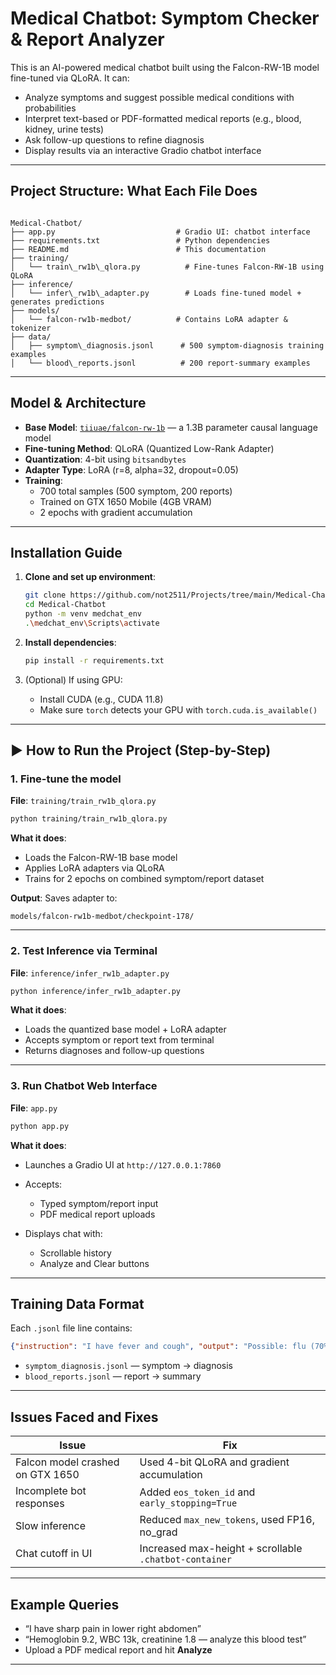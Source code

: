 
#  Medical Chatbot: Symptom Checker & Report Analyzer

This is an AI-powered medical chatbot built using the Falcon-RW-1B model fine-tuned via QLoRA. It can:

- Analyze symptoms and suggest possible medical conditions with probabilities
- Interpret text-based or PDF-formatted medical reports (e.g., blood, kidney, urine tests)
- Ask follow-up questions to refine diagnosis
- Display results via an interactive Gradio chatbot interface

---

##  Project Structure: What Each File Does

```

Medical-Chatbot/
├── app.py                           # Gradio UI: chatbot interface
├── requirements.txt                 # Python dependencies
├── README.md                        # This documentation
├── training/
│   └── train\_rw1b\_qlora.py          # Fine-tunes Falcon-RW-1B using QLoRA
├── inference/
│   └── infer\_rw1b\_adapter.py        # Loads fine-tuned model + generates predictions
├── models/
│   └── falcon-rw1b-medbot/          # Contains LoRA adapter & tokenizer
├── data/
│   ├── symptom\_diagnosis.jsonl      # 500 symptom-diagnosis training examples
│   └── blood\_reports.jsonl          # 200 report-summary examples

````

---

##  Model & Architecture

- **Base Model**: [`tiiuae/falcon-rw-1b`](https://huggingface.co/tiiuae/falcon-rw-1b) — a 1.3B parameter causal language model
- **Fine-tuning Method**: QLoRA (Quantized Low-Rank Adapter)
- **Quantization**: 4-bit using `bitsandbytes`
- **Adapter Type**: LoRA (r=8, alpha=32, dropout=0.05)
- **Training**:
  - 700 total samples (500 symptom, 200 reports)
  - Trained on GTX 1650 Mobile (4GB VRAM)
  - 2 epochs with gradient accumulation

---

##  Installation Guide

1. **Clone and set up environment**:
   ```bash
   git clone https://github.com/not2511/Projects/tree/main/Medical-Chatbot
   cd Medical-Chatbot
   python -m venv medchat_env
   .\medchat_env\Scripts\activate


2. **Install dependencies**:

   ```bash
   pip install -r requirements.txt
   ```

3. (Optional) If using GPU:

   * Install CUDA (e.g., CUDA 11.8)
   * Make sure `torch` detects your GPU with `torch.cuda.is_available()`

---

## ▶ How to Run the Project (Step-by-Step)

### 1. Fine-tune the model

**File**: `training/train_rw1b_qlora.py`

```bash
python training/train_rw1b_qlora.py
```

**What it does**:

* Loads the Falcon-RW-1B base model
* Applies LoRA adapters via QLoRA
* Trains for 2 epochs on combined symptom/report dataset

**Output**:
Saves adapter to:

```
models/falcon-rw1b-medbot/checkpoint-178/
```

---

### 2. Test Inference via Terminal

**File**: `inference/infer_rw1b_adapter.py`

```bash
python inference/infer_rw1b_adapter.py
```

**What it does**:

* Loads the quantized base model + LoRA adapter
* Accepts symptom or report text from terminal
* Returns diagnoses and follow-up questions

---

### 3. Run Chatbot Web Interface

**File**: `app.py`

```bash
python app.py
```

**What it does**:

* Launches a Gradio UI at `http://127.0.0.1:7860`
* Accepts:

  * Typed symptom/report input
  * PDF medical report uploads
* Displays chat with:

  * Scrollable history
  * Analyze and Clear buttons

---

##  Training Data Format

Each `.jsonl` file line contains:

```json
{"instruction": "I have fever and cough", "output": "Possible: flu (70%), COVID-19 (20%)..."}
```

* `symptom_diagnosis.jsonl` — symptom → diagnosis
* `blood_reports.jsonl` — report → summary

---

##  Issues Faced and Fixes

| Issue                            | Fix                                                    |
| -------------------------------- | ------------------------------------------------------ |
| Falcon model crashed on GTX 1650 | Used 4-bit QLoRA and gradient accumulation             |
| Incomplete bot responses         | Added `eos_token_id` and `early_stopping=True`         |
| Slow inference                   | Reduced `max_new_tokens`, used FP16, no\_grad          |
| Chat cutoff in UI                | Increased max-height + scrollable `.chatbot-container` |


---

##  Example Queries

* “I have sharp pain in lower right abdomen”
* “Hemoglobin 9.2, WBC 13k, creatinine 1.8 — analyze this blood test”
* Upload a PDF medical report and hit **Analyze**

---


